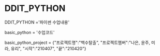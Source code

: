 # DDIT_PYTHON

DDIT_PYTHON ='파이썬 수업내용'

basic_python = '수업코드'

basic_python_project = {"프로젝트명":"백수탈출", "프로젝트멤버":"나은, 윤주, 미라, 유리", "시작":"210407", "끝":"210420"}
